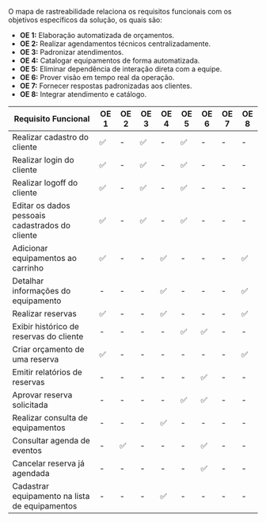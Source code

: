 O mapa de rastreabilidade relaciona os requisitos funcionais com os objetivos específicos da solução, os quais são:

* **OE 1:** Elaboração automatizada de orçamentos.
* **OE 2:** Realizar agendamentos técnicos centralizadamente.
* **OE 3:** Padronizar atendimentos.
* **OE 4:** Catalogar equipamentos de forma automatizada.
* **OE 5:** Eliminar dependência de interação direta com a equipe.
* **OE 6:** Prover visão em tempo real da operação.
* **OE 7:** Fornecer respostas padronizadas aos clientes.
* **OE 8:** Integrar atendimento e catálogo.

| Requisito Funcional                             | OE 1 | OE 2 | OE 3 | OE 4 | OE 5 | OE 6 | OE 7 | OE 8 |
| ----------------------------------------------- | ---- | ---- | ---- | ---- | ---- | ---- | ---- | ---- |
| Realizar cadastro do cliente                    | ✅    | -    | ✅    | -    | ✅    | -    | -    | -    |
| Realizar login do cliente                       | ✅    | -    | ✅    | -    | ✅    | -    | -    | -    |
| Realizar logoff do cliente                      | ✅    | -    | ✅    | -    | ✅    | -    | -    | -    |
| Editar os dados pessoais cadastrados do cliente | ✅    | -    | ✅    | -    | ✅    | -    | -    | -    |
| Adicionar equipamentos ao carrinho              | ✅    | -    | -    | ✅    | -    | -    | -    | ✅    |
| Detalhar informações do equipamento             | -    | -    | -    | ✅    | -    | -    | -    | ✅    |
| Realizar reservas                               | ✅    | -    | -    | ✅    | -    | -    | -    | ✅    |
| Exibir histórico de reservas do cliente         | -    | -    | -    | -    | ✅    | ✅    | -    | -    |
| Criar orçamento de uma reserva                  | ✅    | -    | -    | -    | -    | -    | -    | ✅    |
| Emitir relatórios de reservas                   | -    | -    | -    | -    | -    | ✅    | -    | -    |
| Aprovar reserva solicitada                      | -    | -    | -    | -    | ✅    | ✅    | -    | -    |
| Realizar consulta de equipamentos               | -    | -    | -    | ✅    | -    | -    | -    | -    |
| Consultar agenda de eventos                     | -    | ✅    | -    | -    | -    | ✅    | -    | -    |
| Cancelar reserva já agendada                    | -    | -    | -    | -    | -    | ✅    | -    | -    |
| Cadastrar equipamento na lista de equipamentos  | -    | -    | -    | ✅    | -    | -    | -    | -    |


<!-- # MAPA DE RASTREABILIDADE
O mapa de rastreabilidade relaciona os requisitos funcionais com os objetivos específicos da solução, os quais são:

- Resolver os problemas de elaboração manual de orçamentos; Agendamento técnico não centralizado; Falta de padronização nos atendimentos e catálogo de equipamentos não automatizado (**Processos**);

- Resolver o problema de dependência de interações diretas com a equipe (**Pessoas**);

- Resolver a dificuldade de controle em eventos simultâneos e a falta de visão em tempo real da operação (**Gestão**);

- Lidar com o desafio de respostas aos clientes pouco padronizadas bem como a falta de integração entre atendimento e catálogo (**Comunicação**).


| Requisito Funcional                                                                | Processos | Pessoas | Gestão | Comunicação |
| ---------------------------------------------------------------------------------- | --------- | ------- | ------ | ----------- |
| O cliente deve poder realizar cadastro                                             | ✅         | ✅       | -      | -           |
| O cliente deve poder realizar login                                                | ✅         | ✅       | -      | -           |
| O cliente deve poder realizar logoff                                               | ✅         | ✅       | -      | -           |
| O sistema deve permitir o cliente editar os dados pessoais cadastrados             | ✅         | ✅       | -      | -           |
| O sistema deve exibir lista de equipamentos disponíveis                            | ✅         | -       | -      | ✅           |
| O cliente deve ser capaz de buscar pelo nome do equipamento                        | ✅         | -       | -      | ✅           |
| O cliente deve poder adicionar equipamentos ao carrinho                            | ✅         | -       | -      | ✅           |
| O cliente deve poder remover equipamentos do carrinho                              | ✅         | -       | -      | ✅           |
| O sistema deve ser capaz de detalhar informações do equipamento                    | ✅         | -       | -      | ✅           |
| O sistema deve ser capaz de exibir histórico de reservas                           | -         | ✅       | ✅      | -           |
| O sistema deve ser capaz de criar orçamento de uma reserva                         | ✅         | -       | -      | ✅           |
| O sistema deve ser capaz de emitir relatórios de reservas                          | -         | -       | ✅      | -           |
| O administrador deve ser capaz de aprovar reserva solicitada                       | -         | ✅       | ✅      | -           |
| O administrador deve ser capaz de realizar consulta de equipamentos                | ✅         | -       | -      | -           |
| O administrador deve ser capaz de consultar agenda de eventos                      | ✅         | -       | ✅      | -           |
| O administrador deve ser capaz de cancelar reserva já agendada                     | -         | -       | ✅      | -           |
| O administrador deve ser capaz de remover equipamento da lista                     | ✅         | -       | -      | -           |
| O administrador deve ser capaz de cadastrar equipamento na lista                   | ✅         | -       | -      | -           |
| O cliente deve poder realizar ações sem necessidade de contato direto com a equipe | -         | ✅       | -      | ✅           |
| O cliente deve ter acesso ao status da solicitação sem contato direto              | -         | ✅       | -      | ✅           |

--- -->


